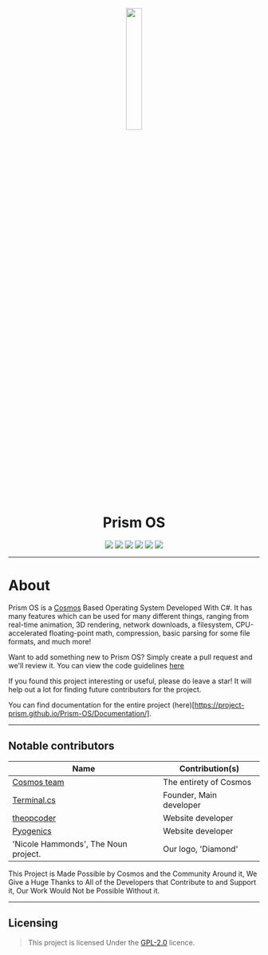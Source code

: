 <p align="center">
  <img src="https://github.com/Project-Prism/Prism-OS/raw/main/PrismFilesystem/Media/Images/Prism.bmp" width="25%" />
</p>

<h1 align="center">Prism OS</h1>

<p align="center">
  <img src="https://img.shields.io/github/languages/code-size/Project-Prism/Prism-OS?style=plastic" />
  <img src="https://img.shields.io/github/downloads/Project-Prism/Prism-OS/total?style=plastic" />
  <img src="https://img.shields.io/github/v/release/Project-Prism/Prism-Os?style=plastic" />
  <img src="https://img.shields.io/github/license/Project-Prism/Prism-OS?style=plastic" />
  <img src="https://img.shields.io/github/issues/Project-Prism/Prism-OS?style=plastic" />
  <img src="https://img.shields.io/discord/893388221424234496?style=plastic" />
</p>

<hr/>

# About

Prism OS is a [Cosmos](https://github.com/CosmosOS/Cosmos) Based Operating System Developed With C#. It has many features which can be used for many different things, ranging from real-time animation, 3D rendering, network downloads, a filesystem, CPU-accelerated floating-point math, compression, basic parsing for some file formats, and much more!

Want to add something new to Prism OS? Simply create a pull request and we'll review it. You can view the code guidelines [here](https://github.com/Project-Prism/Prism-OS/blob/main/CONTRIBUTING.md)

If you found this project interesting or useful, please do leave a star! It will help out a lot for finding future contributors for the project.

You can find documentation for the entire project (here)[https://project-prism.github.io/Prism-OS/Documentation/].

<hr/>

## Notable contributors
| Name                                                  | Contribution(s)              |
|-------------------------------------------------------|------------------------------|
| [Cosmos team](https://github.com/CosmosOS/Cosmos)     | The entirety of Cosmos       |
| [Terminal.cs](https://github.com/terminal-cs)         | Founder, Main developer      |
| [theopcoder](https://github.com/theopcoder)           | Website developer            |
| [Pyogenics](https://github.com/Pyogenics)             | Website developer            |
| 'Nicole Hammonds', The Noun project.                  | Our logo, 'Diamond'          |

This Project is Made Possible by Cosmos and the Community Around it, We Give a Huge Thanks to All of the Developers that Contribute to and Support it, Our Work Would Not be Possible Without it.

<hr/>

## Licensing

> This project is licensed Under the [GPL-2.0](https://github.com/Project-Prism/Prism-OS/blob/main/LICENSE) licence.
